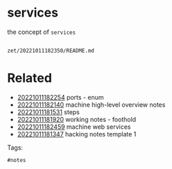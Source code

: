 # services

the concept of `services`

```
```

` zet/20221011182350/README.md `

# Related

- [20221011182254](/zet/20221011182254/README.md) ports - enum
- [20221011182140](/zet/20221011182140/README.md) machine high-level overview notes
- [20221011181531](/zet/20221011181531/README.md) steps
- [20221011181920](/zet/20221011181920/README.md) working notes - foothold
- [20221011182459](/zet/20221011182459/README.md) machine web services
- [20221011181347](/zet/20221011181347/README.md) hacking notes template 1

Tags:

    #notes
